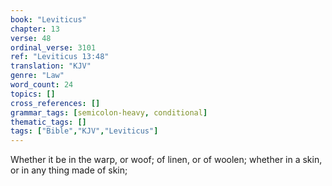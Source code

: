 ```yaml
---
book: "Leviticus"
chapter: 13
verse: 48
ordinal_verse: 3101
ref: "Leviticus 13:48"
translation: "KJV"
genre: "Law"
word_count: 24
topics: []
cross_references: []
grammar_tags: [semicolon-heavy, conditional]
thematic_tags: []
tags: ["Bible","KJV","Leviticus"]
---
```

Whether it be in the warp, or woof; of linen, or of woolen; whether in a skin, or in any thing made of skin;
